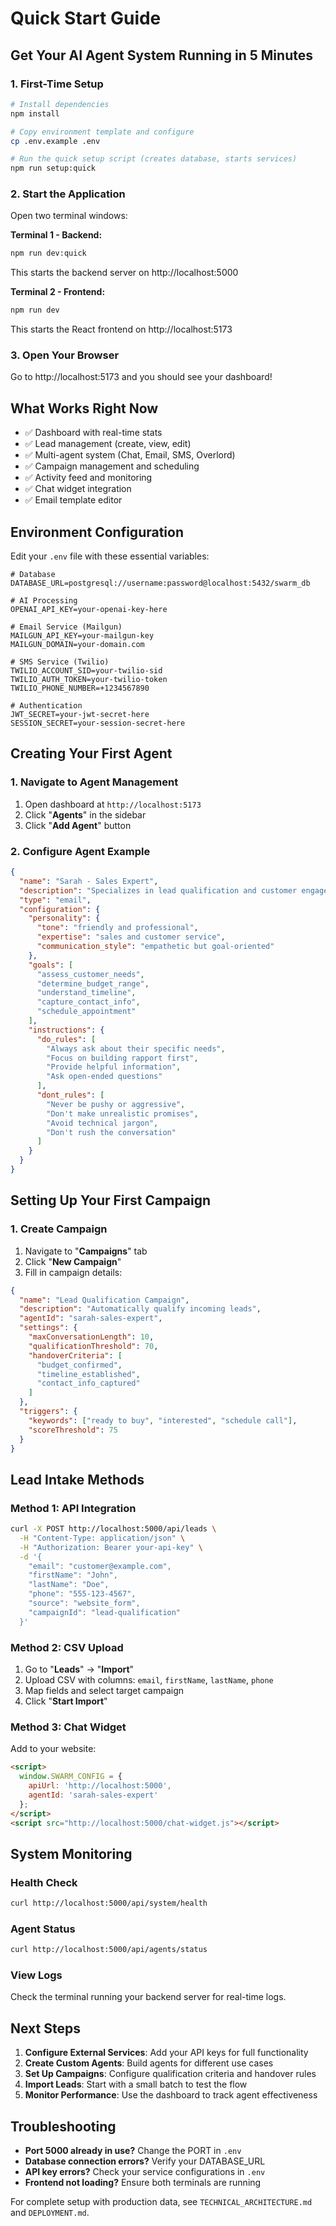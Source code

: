 # Quick Start Guide

## Get Your AI Agent System Running in 5 Minutes

### 1. First-Time Setup

```bash
# Install dependencies
npm install

# Copy environment template and configure
cp .env.example .env

# Run the quick setup script (creates database, starts services)
npm run setup:quick
```

### 2. Start the Application

Open two terminal windows:

**Terminal 1 - Backend:**
```bash
npm run dev:quick
```
This starts the backend server on http://localhost:5000

**Terminal 2 - Frontend:**
```bash
npm run dev
```
This starts the React frontend on http://localhost:5173

### 3. Open Your Browser
Go to http://localhost:5173 and you should see your dashboard!

## What Works Right Now

- ✅ Dashboard with real-time stats
- ✅ Lead management (create, view, edit)
- ✅ Multi-agent system (Chat, Email, SMS, Overlord)
- ✅ Campaign management and scheduling  
- ✅ Activity feed and monitoring
- ✅ Chat widget integration
- ✅ Email template editor

## Environment Configuration

Edit your `.env` file with these essential variables:

```env
# Database
DATABASE_URL=postgresql://username:password@localhost:5432/swarm_db

# AI Processing
OPENAI_API_KEY=your-openai-key-here

# Email Service (Mailgun)
MAILGUN_API_KEY=your-mailgun-key
MAILGUN_DOMAIN=your-domain.com

# SMS Service (Twilio) 
TWILIO_ACCOUNT_SID=your-twilio-sid
TWILIO_AUTH_TOKEN=your-twilio-token
TWILIO_PHONE_NUMBER=+1234567890

# Authentication
JWT_SECRET=your-jwt-secret-here
SESSION_SECRET=your-session-secret-here
```

## Creating Your First Agent

### 1. Navigate to Agent Management
1. Open dashboard at `http://localhost:5173`
2. Click "**Agents**" in the sidebar
3. Click "**Add Agent**" button

### 2. Configure Agent Example

```json
{
  "name": "Sarah - Sales Expert",
  "description": "Specializes in lead qualification and customer engagement",
  "type": "email",
  "configuration": {
    "personality": {
      "tone": "friendly and professional",
      "expertise": "sales and customer service",
      "communication_style": "empathetic but goal-oriented"
    },
    "goals": [
      "assess_customer_needs",
      "determine_budget_range", 
      "understand_timeline",
      "capture_contact_info",
      "schedule_appointment"
    ],
    "instructions": {
      "do_rules": [
        "Always ask about their specific needs",
        "Focus on building rapport first",
        "Provide helpful information",
        "Ask open-ended questions"
      ],
      "dont_rules": [
        "Never be pushy or aggressive",
        "Don't make unrealistic promises",
        "Avoid technical jargon",
        "Don't rush the conversation"
      ]
    }
  }
}
```

## Setting Up Your First Campaign

### 1. Create Campaign
1. Navigate to "**Campaigns**" tab
2. Click "**New Campaign**" 
3. Fill in campaign details:

```json
{
  "name": "Lead Qualification Campaign",
  "description": "Automatically qualify incoming leads",
  "agentId": "sarah-sales-expert",
  "settings": {
    "maxConversationLength": 10,
    "qualificationThreshold": 70,
    "handoverCriteria": [
      "budget_confirmed",
      "timeline_established",
      "contact_info_captured"
    ]
  },
  "triggers": {
    "keywords": ["ready to buy", "interested", "schedule call"],
    "scoreThreshold": 75
  }
}
```

## Lead Intake Methods

### Method 1: API Integration
```bash
curl -X POST http://localhost:5000/api/leads \
  -H "Content-Type: application/json" \
  -H "Authorization: Bearer your-api-key" \
  -d '{
    "email": "customer@example.com",
    "firstName": "John",
    "lastName": "Doe", 
    "phone": "555-123-4567",
    "source": "website_form",
    "campaignId": "lead-qualification"
  }'
```

### Method 2: CSV Upload
1. Go to "**Leads**" → "**Import**"
2. Upload CSV with columns: `email`, `firstName`, `lastName`, `phone`
3. Map fields and select target campaign
4. Click "**Start Import**"

### Method 3: Chat Widget
Add to your website:
```html
<script>
  window.SWARM_CONFIG = {
    apiUrl: 'http://localhost:5000',
    agentId: 'sarah-sales-expert'
  };
</script>
<script src="http://localhost:5000/chat-widget.js"></script>
```

## System Monitoring

### Health Check
```bash
curl http://localhost:5000/api/system/health
```

### Agent Status
```bash
curl http://localhost:5000/api/agents/status
```

### View Logs
Check the terminal running your backend server for real-time logs.

## Next Steps

1. **Configure External Services**: Add your API keys for full functionality
2. **Create Custom Agents**: Build agents for different use cases
3. **Set Up Campaigns**: Configure qualification criteria and handover rules
4. **Import Leads**: Start with a small batch to test the flow  
5. **Monitor Performance**: Use the dashboard to track agent effectiveness

## Troubleshooting

- **Port 5000 already in use?** Change the PORT in `.env`
- **Database connection errors?** Verify your DATABASE_URL
- **API key errors?** Check your service configurations in `.env`
- **Frontend not loading?** Ensure both terminals are running

For complete setup with production data, see `TECHNICAL_ARCHITECTURE.md` and `DEPLOYMENT.md`.